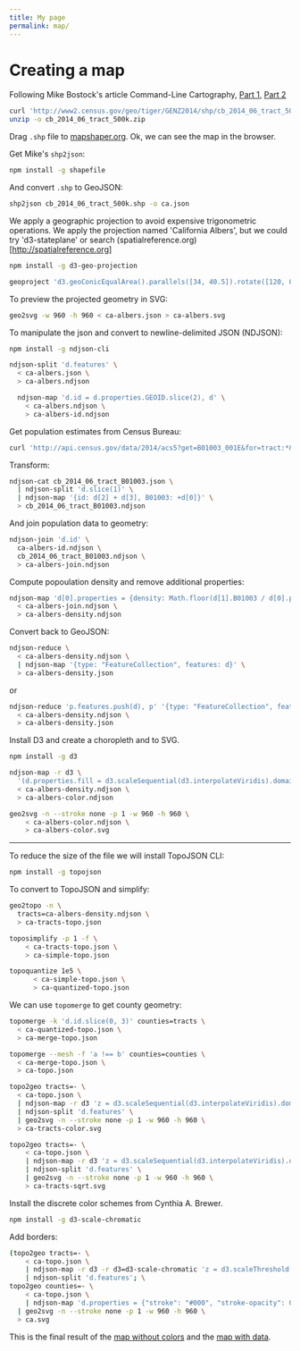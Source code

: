 ```yaml
---
title: My page
permalink: map/
---
```

# Creating a map

Following Mike Bostock's article Command-Line Cartography, [Part 1](https://medium.com/@mbostock/command-line-cartography-part-1-897aa8f8ca2c#.ywe1d9jwj), [Part 2](https://medium.com/@mbostock/command-line-cartography-part-2-c3a82c5c0f3#.3fpxtkjgx)

```bash
curl 'http://www2.census.gov/geo/tiger/GENZ2014/shp/cb_2014_06_tract_500k.zip' -o cb_2014_06_tract_500k.zip
unzip -o cb_2014_06_tract_500k.zip
```

Drag `.shp` file to [mapshaper.org](http://mapshaper.org). Ok, we can see the map in the browser.

Get Mike's `shp2json`:

```bash
npm install -g shapefile
```

And convert `.shp` to GeoJSON:

```bash
shp2json cb_2014_06_tract_500k.shp -o ca.json
```

We apply a geographic projection to avoid expensive trigonometric operations.
We apply the projection named 'California Albers', but we could try 'd3-stateplane' or search (spatialreference.org)[http://spatialreference.org]

```bash
npm install -g d3-geo-projection

geoproject 'd3.geoConicEqualArea().parallels([34, 40.5]).rotate([120, 0]).fitSize([960, 960], d)' < ca.json > ca-albers.json
```

To preview the projected geometry in SVG:

```bash
geo2svg -w 960 -h 960 < ca-albers.json > ca-albers.svg
```

To manipulate the json and convert to newline-delimited JSON (NDJSON):

```bash
npm install -g ndjson-cli

ndjson-split 'd.features' \
  < ca-albers.json \
  > ca-albers.ndjson

  ndjson-map 'd.id = d.properties.GEOID.slice(2), d' \
    < ca-albers.ndjson \
    > ca-albers-id.ndjson  
```

Get population estimates from Census Bureau:

```bash
curl 'http://api.census.gov/data/2014/acs5?get=B01003_001E&for=tract:*&in=state:06' -o cb_2014_06_tract_B01003.json
```

Transform:

```bash
ndjson-cat cb_2014_06_tract_B01003.json \
  | ndjson-split 'd.slice(1)' \
  | ndjson-map '{id: d[2] + d[3], B01003: +d[0]}' \
  > cb_2014_06_tract_B01003.ndjson
```

And join population data to geometry:

```bash
ndjson-join 'd.id' \
  ca-albers-id.ndjson \
  cb_2014_06_tract_B01003.ndjson \
  > ca-albers-join.ndjson
```

Compute popoulation density and remove additional properties:

```bash
ndjson-map 'd[0].properties = {density: Math.floor(d[1].B01003 / d[0].properties.ALAND * 2589975.2356)}, d[0]' \
  < ca-albers-join.ndjson \
  > ca-albers-density.ndjson
```

Convert back to GeoJSON:

```bash
ndjson-reduce \
  < ca-albers-density.ndjson \
  | ndjson-map '{type: "FeatureCollection", features: d}' \
  > ca-albers-density.json
```
or

```bash
ndjson-reduce 'p.features.push(d), p' '{type: "FeatureCollection", features: []}' \
  < ca-albers-density.ndjson \
  > ca-albers-density.json
```

Install D3 and create a choropleth and to SVG.

```bash
npm install -g d3

ndjson-map -r d3 \
  '(d.properties.fill = d3.scaleSequential(d3.interpolateViridis).domain([0, 4000])(d.properties.density), d)' \
  < ca-albers-density.ndjson \
  > ca-albers-color.ndjson

geo2svg -n --stroke none -p 1 -w 960 -h 960 \
    < ca-albers-color.ndjson \
    > ca-albers-color.svg  
```

---

To reduce the size of the file we will install TopoJSON CLI:

```bash
npm install -g topojson
```

To convert to TopoJSON and simplify:

```bash
geo2topo -n \
  tracts=ca-albers-density.ndjson \
  > ca-tracts-topo.json

toposimplify -p 1 -f \
    < ca-tracts-topo.json \
    > ca-simple-topo.json  

topoquantize 1e5 \
      < ca-simple-topo.json \
      > ca-quantized-topo.json    
```

We can use `topomerge` to get county geometry:

```bash
topomerge -k 'd.id.slice(0, 3)' counties=tracts \
  < ca-quantized-topo.json \
  > ca-merge-topo.json
```

```bash
topomerge --mesh -f 'a !== b' counties=counties \
  < ca-merge-topo.json \
  > ca-topo.json
```

```bash
topo2geo tracts=- \
  < ca-topo.json \
  | ndjson-map -r d3 'z = d3.scaleSequential(d3.interpolateViridis).domain([0, 4000]), d.features.forEach(f => f.properties.fill = z(f.properties.density)), d' \
  | ndjson-split 'd.features' \
  | geo2svg -n --stroke none -p 1 -w 960 -h 960 \
  > ca-tracts-color.svg

topo2geo tracts=- \
    < ca-topo.json \
    | ndjson-map -r d3 'z = d3.scaleSequential(d3.interpolateViridis).domain([0, 100]), d.features.forEach(f => f.properties.fill = z(Math.sqrt(f.properties.density))), d' \
    | ndjson-split 'd.features' \
    | geo2svg -n --stroke none -p 1 -w 960 -h 960 \
    > ca-tracts-sqrt.svg  
```

Install the discrete color schemes from Cynthia A. Brewer.

```bash
npm install -g d3-scale-chromatic
```

Add borders:

```bash
(topo2geo tracts=- \
    < ca-topo.json \
    | ndjson-map -r d3 -r d3=d3-scale-chromatic 'z = d3.scaleThreshold().domain([1, 10, 50, 200, 500, 1000, 2000, 4000]).range(d3.schemeOrRd[9]), d.features.forEach(f => f.properties.fill = z(f.properties.density)), d' \
    | ndjson-split 'd.features'; \
topo2geo counties=- \
    < ca-topo.json \
    | ndjson-map 'd.properties = {"stroke": "#000", "stroke-opacity": 0.3}, d')\
  | geo2svg -n --stroke none -p 1 -w 960 -h 960 \
  > ca.svg
```


This is the final result of the [map without colors](/d3project/map/ca-albers.svg) and the [map with data](/d3project/map/ca-albers-color.svg).
